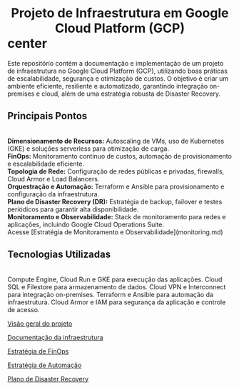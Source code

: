 <h1><center>Projeto de Infraestrutura em Google Cloud Platform (GCP)</center>center</h1>

Este repositório contém a documentação e implementação de um projeto de infraestrutura no Google Cloud Platform (GCP), utilizando boas práticas de escalabilidade, segurança e otimização de custos. O objetivo é criar um ambiente eficiente, resiliente e automatizado, garantindo integração on-premises e cloud, além de uma estratégia robusta de Disaster Recovery.

<h2>Principais Pontos</h2><br/>
<b>Dimensionamento de Recursos:</b> Autoscaling de VMs, uso de Kubernetes (GKE) e soluções serverless para otimização de carga.<br/>
<b>FinOps:</b> Monitoramento contínuo de custos, automação de provisionamento e escalabilidade eficiente.<br/>
<b>Topologia de Rede:</b> Configuração de redes públicas e privadas, firewalls, Cloud Armor e Load Balancers.<br/>
<b>Orquestração e Automação:</b> Terraform e Ansible para provisionamento e configuração da infraestrutura.<br/>
<b>Plano de Disaster Recovery (DR):</b> Estratégia de backup, failover e testes periódicos para garantir alta disponibilidade.<br/>
<b>Monitoramento e Observabilidade:</b> Stack de monitoramento para redes e aplicações, incluindo Google Cloud Operations Suite.<br/>
Acesse [Estratégia de Monitoramento e Observabilidade](monitoring.md)

<h2>Tecnologias Utilizadas</h2><br/>
Compute Engine, Cloud Run e GKE para execução das aplicações.
Cloud SQL e Filestore para armazenamento de dados.
Cloud VPN e Interconnect para integração on-premises.
Terraform e Ansible para automação da infraestrutura.
Cloud Armor e IAM para segurança da aplicação e controle de acesso.


[Visão geral do projeto](README.md)

[Documentação da infraestrutura](infra.md)

[Estratégia de FinOps](finops.md)

[Estratégia de Automação](automation.md)

[Plano de Disaster Recovery](disaster_recovery.md)


